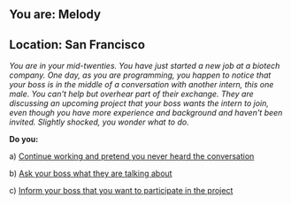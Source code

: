 
## You are: Melody
## Location: San Francisco

*You are in your mid-twenties. You have just started a new job at a biotech company. One day, as
you are programming, you happen to notice that your boss is in the middle of a conversation with
another intern, this one male. You can't help but overhear part of their exchange. They are
discussing an upcoming project that your boss wants the intern to join, even though you have
more experience and background and haven't been invited. Slightly shocked, you wonder what to
do.*

**Do you:**

a) [Continue working and pretend you never heard the conversation](/node/promotion_1)

b) [Ask your boss what they are talking about](/node/promotion_2)
<div class="restrict" data-restrict-if-score-below=0 ></div>

c) [Inform your boss that you want to participate in the project](/node/promotion_3)
<div class="restrict" data-restrict-if-score-below=1 ></div>